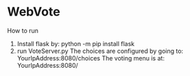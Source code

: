 # WebVote
How to run
1. Install flask by: python -m pip install flask
2. run VoteServer.py
 The choices are configured by going to: YourIpAddress:8080/choices
 The voting menu is at: YourIpAddress:8080/
